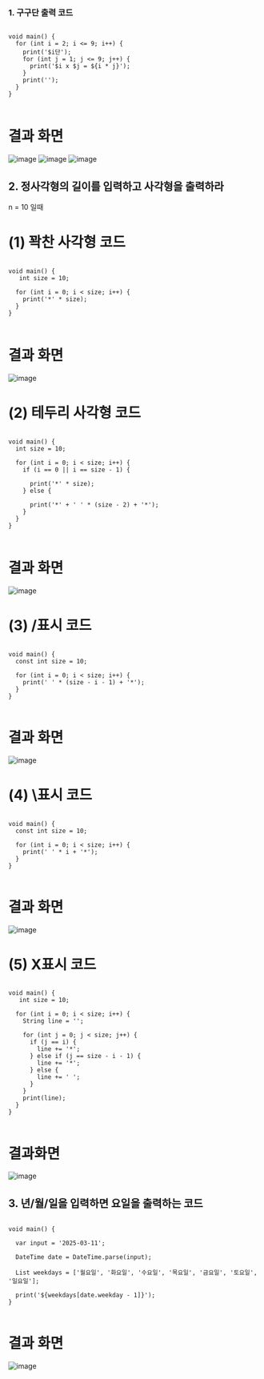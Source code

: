 ### 1. 구구단 출력 코드

<pre>
<code>
void main() {
  for (int i = 2; i <= 9; i++) {
    print('$i단');
    for (int j = 1; j <= 9; j++) {
      print('$i x $j = ${i * j}');
    }
    print(''); 
  }
}
</code>
</pre>

# 결과 화면

![image](https://github.com/user-attachments/assets/03ab4c5e-a2a1-4408-ba20-5a6b0323cca1)
![image](https://github.com/user-attachments/assets/b8f735ff-5739-49d0-8219-70655b7c4aa9)
![image](https://github.com/user-attachments/assets/c13beb64-6196-40f1-833f-43c3e5ae9aed)

## 2. 정사각형의 길이를 입력하고 사각형을 출력하라
n = 10 일때

# (1) 꽉찬 사각형 코드

<pre>
<code>
void main() {
   int size = 10;

  for (int i = 0; i < size; i++) {
    print('*' * size);
  }
}
</code>
</pre>

# 결과 화면

![image](https://github.com/user-attachments/assets/b3f2d7b0-1b0f-431e-913b-dfe6bd9ddbf8)

# (2) 테두리 사각형 코드

<pre>
<code>
void main() {
  int size = 10;

  for (int i = 0; i < size; i++) {
    if (i == 0 || i == size - 1) {
 
      print('*' * size);
    } else {
    
      print('*' + ' ' * (size - 2) + '*');
    }
  }
}
</code>
</pre>

# 결과 화면

![image](https://github.com/user-attachments/assets/afe79b4c-455e-4738-85d7-66c450a67331)

# (3) /표시 코드
<pre>
<code>
void main() {
  const int size = 10; 

  for (int i = 0; i < size; i++) {
    print(' ' * (size - i - 1) + '*');
  }
}
    </code>
</pre>

# 결과 화면

![image](https://github.com/user-attachments/assets/bf7fb28a-4481-49d1-8c62-92e4dfeeb34f)

# (4) \표시 코드
<pre>
<code>
void main() {
  const int size = 10;

  for (int i = 0; i < size; i++) {
    print(' ' * i + '*'); 
  }
}
     </code>
</pre>

# 결과 화면

![image](https://github.com/user-attachments/assets/daa00fb3-f8c9-458d-b9b5-fe9553c82699)

# (5) X표시 코드
<pre>
<code>
void main() {
   int size = 10; 

  for (int i = 0; i < size; i++) {
    String line = '';

    for (int j = 0; j < size; j++) {
      if (j == i) {
        line += '*';
      } else if (j == size - i - 1) {
        line += '*';
      } else {
        line += ' ';
      }
    }
    print(line);
  }
}
 </code>
</pre>

# 결과화면

![image](https://github.com/user-attachments/assets/6d865123-414e-48d2-9626-75908c428441)


## 3. 년/월/일을 입력하면 요일을 출력하는 코드
<pre>
<code>
void main() {

  var input = '2025-03-11';

  DateTime date = DateTime.parse(input);

  List<String> weekdays = ['월요일', '화요일', '수요일', '목요일', '금요일', '토요일', '일요일'];
  
  print('${weekdays[date.weekday - 1]}');
}
 </code>
</pre>

# 결과 화면

![image](https://github.com/user-attachments/assets/a343768d-045e-4017-9426-0e78a157b53e)




